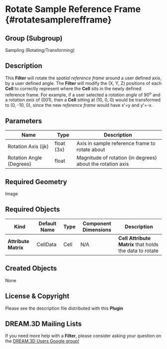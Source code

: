 Rotate Sample Reference Frame {#rotatesamplerefframe}
=============

## Group (Subgroup) ##
Sampling (Rotating/Transforming)

## Description ##
This **Filter** will rotate the *spatial reference frame* around a user defined axis, by a user defined angle.  The **Filter** will modify the (X, Y, Z) positions of each **Cell** to correctly represent where the **Cell** sits in the newly defined reference frame. For example, if a user selected a *rotation angle* of 90<sup>o</sup> and a *rotation axis* of (001), then a **Cell** sitting at (10, 0, 0) would be transformed to (0, -10, 0), since the new *reference frame* would have x'=y and y'=-x.   

## Parameters ##
| Name | Type | Description |
|------|------|------|
| Rotation Axis (ijk) | float (3x) | Axis in sample reference frame to rotate about |
| Rotation Angle (Degrees) | float | Magnitude of rotation (in degrees) about the rotation axis |

## Required Geometry ##
Image

## Required Objects ##
| Kind | Default Name | Type | Component Dimensions | Description |
|------|--------------|-------------|---------|-----|
| **Attribute Matrix** | CellData | Cell | N/A | **Cell Attribute Matrix** that holds the data to rotate |

## Created Objects ##
None

## License & Copyright ##

Please see the description file distributed with this **Plugin**

## DREAM.3D Mailing Lists ##

If you need more help with a **Filter**, please consider asking your question on the [DREAM.3D Users Google group!](https://groups.google.com/forum/?hl=en#!forum/dream3d-users)


